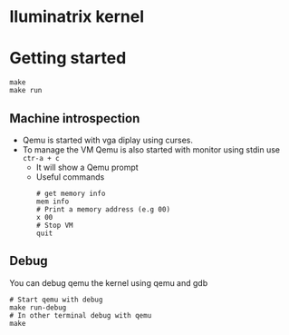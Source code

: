 Iluminatrix kernel
==================

# Getting started

```
make 
make run
```

## Machine introspection
- Qemu is started with vga diplay using curses.
- To manage the VM Qemu is also started with monitor using stdin use `ctr-a + c`
  - It will show a Qemu prompt
  - Useful commands
      ```
      # get memory info
      mem info
      # Print a memory address (e.g 00)
      x 00
      # Stop VM
      quit
      ```
## Debug 

You can debug qemu the kernel using qemu and gdb
```
# Start qemu with debug
make run-debug
# In other terminal debug with qemu
make 
```
